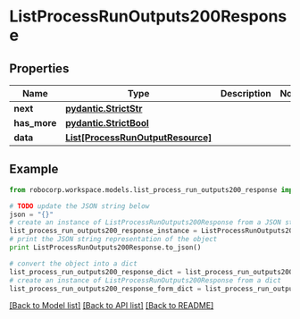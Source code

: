 # ListProcessRunOutputs200Response


## Properties
Name | Type | Description | Notes
------------ | ------------- | ------------- | -------------
**next** | [**pydantic.StrictStr**](Next.md) |  | 
**has_more** | [**pydantic.StrictBool**](HasMore.md) |  | 
**data** | [**List[ProcessRunOutputResource]**](ProcessRunOutputResource.md) |  | 

## Example

```python
from robocorp.workspace.models.list_process_run_outputs200_response import ListProcessRunOutputs200Response

# TODO update the JSON string below
json = "{}"
# create an instance of ListProcessRunOutputs200Response from a JSON string
list_process_run_outputs200_response_instance = ListProcessRunOutputs200Response.from_json(json)
# print the JSON string representation of the object
print ListProcessRunOutputs200Response.to_json()

# convert the object into a dict
list_process_run_outputs200_response_dict = list_process_run_outputs200_response_instance.to_dict()
# create an instance of ListProcessRunOutputs200Response from a dict
list_process_run_outputs200_response_form_dict = list_process_run_outputs200_response.from_dict(list_process_run_outputs200_response_dict)
```
[[Back to Model list]](../README.md#documentation-for-models) [[Back to API list]](../README.md#documentation-for-api-endpoints) [[Back to README]](../README.md)


